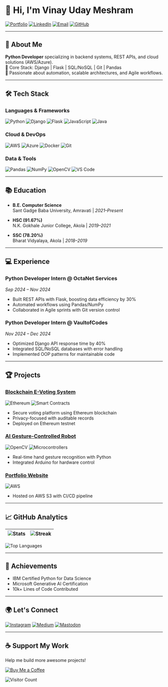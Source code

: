 # 👋 Hi, I'm Vinay Uday Meshram 

[![Portfolio](https://img.shields.io/badge/Portfolio-000000?style=for-the-badge&logo=firefox&logoColor=white)](https://your-portfolio-link)
[![LinkedIn](https://img.shields.io/badge/LinkedIn-0A66C2?style=for-the-badge&logo=linkedin&logoColor=white)](https://linkedin.com/in/vinay-meshram-0277b2273)
[![Email](https://img.shields.io/badge/Email-EA4335?style=for-the-badge&logo=gmail&logoColor=white)](mailto:meshram.vinay2003@gmail.com)
[![GitHub](https://img.shields.io/badge/GitHub-181717?style=for-the-badge&logo=github&logoColor=white)](https://github.com/iamvny)

---

## 🚀 About Me
**Python Developer** specializing in backend systems, REST APIs, and cloud solutions (AWS/Azure).  
🔧 Core Stack: Django | Flask | SQL/NoSQL | Git | Pandas  
🎯 Passionate about automation, scalable architectures, and Agile workflows.

---

## 🛠️ **Tech Stack**

### **Languages & Frameworks**
![Python](https://img.shields.io/badge/Python-3776AB?style=flat&logo=python&logoColor=white)
![Django](https://img.shields.io/badge/Django-092E20?style=flat&logo=django&logoColor=white)
![Flask](https://img.shields.io/badge/Flask-000000?style=flat&logo=flask&logoColor=white)
![JavaScript](https://img.shields.io/badge/JavaScript-F7DF1E?style=flat&logo=javascript&logoColor=black)
![Java](https://img.shields.io/badge/Java-ED8B00?style=flat&logo=openjdk&logoColor=white)

### **Cloud & DevOps**
![AWS](https://img.shields.io/badge/AWS-232F3E?style=flat&logo=amazon-aws&logoColor=white)
![Azure](https://img.shields.io/badge/Azure-0089D6?style=flat&logo=microsoft-azure&logoColor=white)
![Docker](https://img.shields.io/badge/Docker-2496ED?style=flat&logo=docker&logoColor=white)
![Git](https://img.shields.io/badge/Git-F05032?style=flat&logo=git&logoColor=white)

### **Data & Tools**
![Pandas](https://img.shields.io/badge/Pandas-150458?style=flat&logo=pandas&logoColor=white)
![NumPy](https://img.shields.io/badge/NumPy-013243?style=flat&logo=numpy&logoColor=white)
![OpenCV](https://img.shields.io/badge/OpenCV-5C3EE8?style=flat&logo=opencv&logoColor=white)
![VS Code](https://img.shields.io/badge/VSCode-007ACC?style=flat&logo=visual-studio-code&logoColor=white)

---

## 📚 **Education**
- **B.E. Computer Science**  
  Sant Gadge Baba University, Amravati | *2021–Present*  

- **HSC (91.67%)**  
  N.K. Gokhale Junior College, Akola | *2019–2021*  

- **SSC (78.20%)**  
  Bharat Vidyalaya, Akola | *2018–2019*  

---

## 💻 **Experience**

### **Python Developer Intern** @ OctaNet Services
*Sep 2024 – Nov 2024*  
- Built REST APIs with Flask, boosting data efficiency by 30%  
- Automated workflows using Pandas/NumPy  
- Collaborated in Agile sprints with Git version control  

### **Python Developer Intern** @ VaultofCodes
*Nov 2024 – Dec 2024*  
- Optimized Django API response time by 40%  
- Integrated SQL/NoSQL databases with error handling  
- Implemented OOP patterns for maintainable code  

---

## 🏆 **Projects**

### [Blockchain E-Voting System](https://github.com/iamvny/blockchain-voting)
![Ethereum](https://img.shields.io/badge/Ethereum-3C3C3D?style=flat&logo=ethereum&logoColor=white)
![Smart Contracts](https://img.shields.io/badge/Smart_Contracts-7D4698?style=flat)
- Secure voting platform using Ethereum blockchain  
- Privacy-focused with auditable records  
- Deployed on Ethereum testnet  

### [AI Gesture-Controlled Robot](https://github.com/iamvny/gesture-robot)
![OpenCV](https://img.shields.io/badge/OpenCV-5C3EE8?style=flat&logo=opencv&logoColor=white)
![Microcontrollers](https://img.shields.io/badge/Microcontrollers-00979D?style=flat&logo=arduino&logoColor=white)
- Real-time hand gesture recognition with Python  
- Integrated Arduino for hardware control  

### [Portfolio Website](https://your-portfolio-link)
![AWS](https://img.shields.iobanner/AWS-FF9900?style=flat&logo=amazon-aws&logoColor=white)
- Hosted on AWS S3 with CI/CD pipeline  

---

## 📈 **GitHub Analytics**

| ![Stats](https://github-readme-stats.vercel.app/api?username=iamvny&show_icons=true&theme=radical&hide_border=true) | ![Streak](https://streak-stats.demolab.com?user=iamvny&theme=radical&hide_border=true) |
|---------------------------------------------------------------------------------------------------------------------|----------------------------------------------------------------------------------------|

![Top Languages](https://github-readme-stats.vercel.app/api/top-langs/?username=iamvny&layout=compact&theme=radical&hide_border=true)

---

## 🏅 **Achievements**
- IBM Certified Python for Data Science  
- Microsoft Generative AI Certification  
- 10k+ Lines of Code Contributed  

---

## 🌍 **Let's Connect**
[![Instagram](https://img.shields.io/badge/Instagram-E4405F?style=for-the-badge&logo=instagram&logoColor=white)](https://instagram.com/iamvny_05)
[![Medium](https://img.shields.io/badge/Medium-000000?style=for-the-badge&logo=medium&logoColor=white)](https://medium.com/@meshram.vinay2003)
[![Mastodon](https://img.shields.io/badge/Mastodon-6364FF?style=for-the-badge&logo=mastodon&logoColor=white)](https://mastodon.social/@VinayMeshram)

---

## ☕ **Support My Work**
Help me build more awesome projects!  

[![Buy Me a Coffee](https://img.shields.io/badge/Buy_Me_A_Coffee-FFDD00?style=for-the-badge&logo=buymeacoffee&logoColor=black)](https://buymeacoffee.com/meshramvina)

![Visitor Count](https://komarev.com/ghpvc/?username=iamvny&color=blueviolet&style=flat-square)
